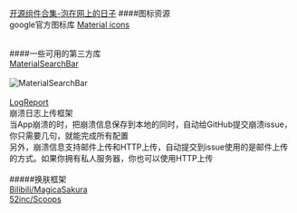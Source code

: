 [开源组件合集-泡在网上的日子](http://www.jcodecraeer.com/plus/list.php?tid=31&TotalResult=1170&PageNo=1)
####图标资源  
google官方图标库 [Material icons](https://design.google.com/icons/)  
&ensp;   

####一些可用的第三方库    
[MaterialSearchBar](https://github.com/mancj/MaterialSearchBar)  
&ensp;  
![MaterialSearchBar](https://github.com/mancj/MaterialSearchBar/blob/master/art/preview.gif)  
&ensp;  
[LogReport](https://github.com/mancj/MaterialSearchBar)  
崩溃日志上传框架  
当App崩溃的时，把崩溃信息保存到本地的同时，自动给GitHub提交崩溃issue，你只需要几句，就能完成所有配置  
另外，崩溃信息支持邮件上传和HTTP上传，自动提交到issue使用的是邮件上传的方式。如果你拥有私人服务器，你也可以使用HTTP上传  
&ensp;   
#####换肤框架  
[Bilibili/MagicaSakura](https://github.com/Bilibili/MagicaSakura)  
[52inc/Scoops](https://github.com/52inc/Scoops)  

